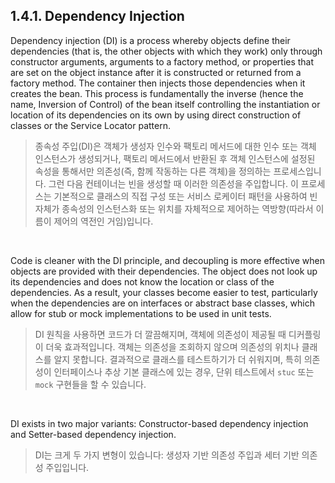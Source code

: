 ## 1.4.1. Dependency Injection

Dependency injection (DI) is a process whereby objects define their dependencies (that is, the other objects with which
they work) only through constructor arguments, arguments to a factory method, or properties that are set on the object
instance after it is constructed or returned from a factory method. The container then injects those dependencies when
it creates the bean. This process is fundamentally the inverse (hence the name, Inversion of Control) of the bean itself
controlling the instantiation or location of its dependencies on its own by using direct construction of classes or the
Service Locator pattern.

> 종속성 주입(DI)은 객체가 생성자 인수와 팩토리 메서드에 대한 인수 또는 객체 인스턴스가 생성되거나, 팩토리 메서드에서 반환된 후 객체 인스턴스에 설정된 속성을 통해서만 의존성(즉, 함께 작동하는 다른 객체)을
> 정의하는 프로세스입니다. 그런 다음 컨테이너는 빈을 생성할 때 이러한 의존성을 주입합니다. 이 프로세스는 기본적으로 클래스의 직접 구성 또는 서비스 로케이터 패턴을 사용하여 빈 자체가 종속성의 인스턴스화 또는
> 위치를
> 자체적으로 제어하는 역방향(따라서 이름이 제어의 역전인 거임)입니다.

<br>

Code is cleaner with the DI principle, and decoupling is more effective when objects are provided with their
dependencies. The object does not look up its dependencies and does not know the location or class of the dependencies.
As a result, your classes become easier to test, particularly when the dependencies are on interfaces or abstract base
classes, which allow for stub or mock implementations to be used in unit tests.

> DI 원칙을 사용하면 코드가 더 깔끔해지며, 객체에 의존성이 제공될 때 디커플링이 더욱 효과적입니다. 객체는 의존성을 조회하지 않으며 의존성의 위치나 클래스를 알지 못합니다. 결과적으로 클래스를 테스트하기가 더
> 쉬워지며, 특히 의존성이 인터페이스나 추상 기본 클래스에 있는 경우, 단위 테스트에서 `stuc` 또는 `mock` 구현들을 할 수 있습니다.

<br>

DI exists in two major variants: Constructor-based dependency injection and Setter-based dependency injection.

> DI는 크게 두 가지 변형이 있습니다: 생성자 기반 의존성 주입과 세터 기반 의존성 주입입니다.